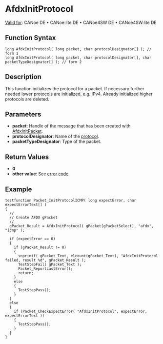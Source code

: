 # AfdxInitProtocol

[Valid for](../../../Shared/FeatureAvailability.md): CANoe DE • CANoe:lite DE • CANoe4SW DE • CANoe4SW:lite DE

## Function Syntax

```plaintext
long AfdxInitProtocol( long packet, char protocolDesignator[] ); // form 1
long AfdxInitProtocol( long packet, char protocolDesignator[], char packetTypeDesignator[] ); // form 2
```

## Description

This function initializes the protocol for a packet. If necessary further needed lower protocols are initialized, e.g. IPv4. Already initialized higher protocols are deleted.

## Parameters

- **packet**: Handle of the message that has been created with [AfdxInitPacket](CAPLfunctionAfdxInitPacket.md).
- **protocolDesignator**: Name of the [protocol](../../../CANoeCANalyzer/AFDX/protocols/afdxProtocolsIntro.md).
- **packetTypeDesignator**: Type of the packet.

## Return Values

- **0**
- **other value**: See [error code](../CAPLfunctionsAFDXErrorCodes.md).

## Example

```plaintext
testfunction Packet_InitProtocolICMP( long expectError, char expectErrorText[] )
{
  //
  // Create AFDX gPacket
  //
  gPacket_Result = AfdxInitProtocol( gPacket[gPacketSelect], "afdx", "icmp" );

  if (expectError == 0)
  {
    if (gPacket_Result != 0)
    {
      snprintf( gPacket_Text, elcount(gPacket_Text), "AfdxInitProtocol failed, result %d", gPacket_Result );
      TestStepFail( gPacket_Text );
      Packet_ReportLastError();
      return;
    }
    else
    {
      TestStepPass();
    }
  }
  else
  {
    if (Packet_CheckExpectError( "AfdxInitProtocol", expectError, expectErrorText ))
    {
      TestStepPass();
    }
  }
}
```
